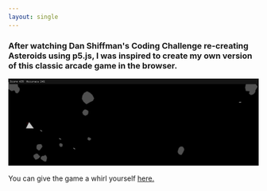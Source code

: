 ```yaml
---
layout: single
---
```

### After watching Dan Shiffman's Coding Challenge re-creating Asteroids using p5.js, I was inspired to create my own version of this classic arcade game in the browser.

![Asteroids screenshot](../assets/images/asteroids-1440x500.png)

You can give the game a whirl yourself [here.](/p5-asteroids/)

